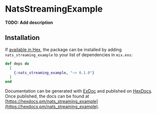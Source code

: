 # NatsStreamingExample

**TODO: Add description**

## Installation

If [available in Hex](https://hex.pm/docs/publish), the package can be installed
by adding `nats_streaming_example` to your list of dependencies in `mix.exs`:

```elixir
def deps do
  [
    {:nats_streaming_example, "~> 0.1.0"}
  ]
end
```

Documentation can be generated with [ExDoc](https://github.com/elixir-lang/ex_doc)
and published on [HexDocs](https://hexdocs.pm). Once published, the docs can
be found at [https://hexdocs.pm/nats_streaming_example](https://hexdocs.pm/nats_streaming_example).

